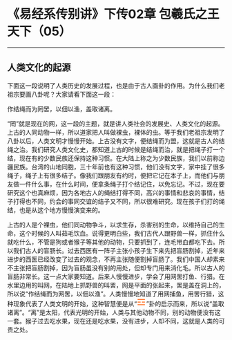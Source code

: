 # 《易经系传别讲》下传02章 包羲氏之王天下（05）

------

## 人类文化的起源

下面这一段说明了人类历史的发展过程，也是由于古人画卦的作用。为什么我们老祖宗要画八卦呢？大家请看下面这一段：

作结绳而为罔罟，以佃以渔，盖取诸离。

“罔”就是现在的网，这一段的主题，就是讲人类社会的发展史、人类文化的起源。上古的人同动物一样，所以道家把人叫做裸虫，裸体的虫。等于我们老祖宗发明了八卦以后，人类文明才慢慢开始。上古没有文字，便结绳而为盟，这就是古人的结绳之治。我们研究人类文化史，都知道上古的时候是结绳而治，就是把绳子打一个结，现在有的少数民族还保持这种习惯。在大陆上称之为少数民族，我们以前称边疆民族。台湾的山地同胞，三十年前也有这种习惯，他们没有文字，家中挂了很多绳子，绳子上有很多结子。像我们跟朋友有约时，便把它记在本子上，而他们与朋友做一件什么事，在什么时间，便拿条绳子打个结记住，以免忘记。不过，现在要研究这个也真麻烦，因为各地古人的绳结打得不同，高兴的事情和悲哀的事情，结子打得也不同，约会的事同交谊的结子又不同，所以很难研究。现在孩子们打的绳结，也是从这个地方慢慢演变来的。

上古的人是个裸虫，他们同动物争斗，以求生存，杀害别的生命，以维持自己的生命，这个时候的人叫茹毛饮血。说得更明白些，我们古代人跟野兽一样，抓住什么就吃什么，不管是狗或者猴子等其他的动物，只要抓到了，连毛带血都吃下去。所以我们古人的盲肠长。过去西医有一阵子主张小孩子生下来先把盲肠割掉，近年来进步的西医已经改变了过去的观念，不再主张随便割掉盲肠了。我们中国人却素来不主张把盲肠割掉，因为盲肠虽没有别的用处，但却专门用来消化毛。所以古人的盲肠非常长。这一点大家要知道。后来人慢慢进步，学会了用网罟打鱼、行猎。在水里边用的叫网，在陆地上抓野兽的叫罟，网是平面的张起来，罟是盖在洞上的，所以说“作结绳而为网罟，以佃以渔”。人类慢慢地知道了用网捕鱼，用罟行猎，这种现象代表了人类文明的开始，这种智慧便是从“![img](%E4%BA%BA%E7%B1%BB%E6%96%87%E5%8C%96%E7%9A%84%E8%B5%B7%E6%BA%90/guaRed3.png)”卦的启示而来，所以说“盖取诸离”。“离”是太阳，代表光明的开始，人类与其他动物不同，别的动物便没有这一套。猴子过去吃水果，现在还是吃水果，没有进步，人却不同，这就是人类的可贵之处。